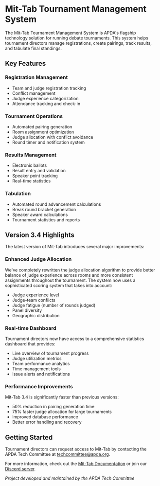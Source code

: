 # Mit-Tab Tournament Management System

The Mit-Tab Tournament Management System is APDA's flagship technology solution for running debate tournaments. This system helps tournament directors manage registrations, create pairings, track results, and tabulate final standings.

## Key Features

### Registration Management
- Team and judge registration tracking
- Conflict management
- Judge experience categorization
- Attendance tracking and check-in

### Tournament Operations
- Automated pairing generation
- Room assignment optimization
- Judge allocation with conflict avoidance
- Round timer and notification system

### Results Management
- Electronic ballots
- Result entry and validation
- Speaker point tracking
- Real-time statistics

### Tabulation
- Automated round advancement calculations
- Break round bracket generation
- Speaker award calculations
- Tournament statistics and reports

## Version 3.4 Highlights

The latest version of Mit-Tab introduces several major improvements:

### Enhanced Judge Allocation
We've completely rewritten the judge allocation algorithm to provide better balance of judge experience across rooms and more consistent assignments throughout the tournament. The system now uses a sophisticated scoring system that takes into account:

- Judge experience level
- Judge-team conflicts
- Judge fatigue (number of rounds judged)
- Panel diversity
- Geographic distribution

### Real-time Dashboard
Tournament directors now have access to a comprehensive statistics dashboard that provides:

- Live overview of tournament progress
- Judge utilization metrics
- Team performance analytics
- Time management tools
- Issue alerts and notifications

### Performance Improvements
Mit-Tab 3.4 is significantly faster than previous versions:

- 50% reduction in pairing generation time
- 75% faster judge allocation for large tournaments
- Improved database performance
- Better error handling and recovery

## Getting Started

Tournament directors can request access to Mit-Tab by contacting the APDA Tech Committee at techcommittee@apda.org.

For more information, check out the [Mit-Tab Documentation](https://apda.org/mit-tab-docs) or join our [Discord server](https://discord.gg/apda-tech).

*Project developed and maintained by the APDA Tech Committee*
